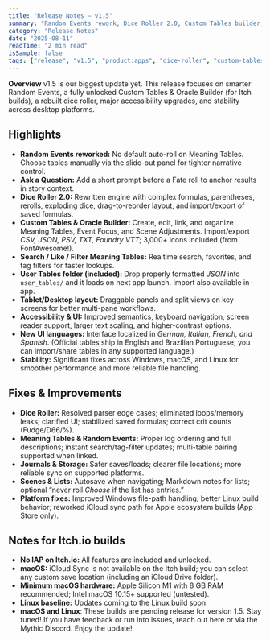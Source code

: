 ```yaml
---
title: "Release Notes — v1.5"
summary: "Random Events rework, Dice Roller 2.0, Custom Tables builder, a11y upgrades, stability, localization"
category: "Release Notes"
date: "2025-08-11"
readTime: "2 min read"
isSample: false
tags: ["release", "v1.5", "product:apps", "dice-roller", "custom-tables", "accessibility", "localization", "stability"]
---
```


**Overview**
v1.5 is our biggest update yet. This release focuses on smarter Random Events, a fully unlocked Custom Tables & Oracle Builder (for Itch builds), a rebuilt dice roller, major accessibility upgrades, and stability across desktop platforms.

## Highlights
- **Random Events reworked:** No default auto-roll on Meaning Tables. Choose tables manually via the slide-out panel for tighter narrative control.
- **Ask a Question:** Add a short prompt before a Fate roll to anchor results in story context.
- **Dice Roller 2.0:** Rewritten engine with complex formulas, parentheses, rerolls, exploding dice, drag-to-reorder layout, and import/export of saved formulas.
- **Custom Tables & Oracle Builder:** Create, edit, link, and organize Meaning Tables, Event Focus, and Scene Adjustments. Import/export *CSV, JSON, PSV, TXT, Foundry VTT*; 3,000+ icons included (from FontAwesome!).
- **Search / Like / Filter Meaning Tables:** Realtime search, favorites, and tag filters for faster lookups.
- **User Tables folder (included):** Drop properly formatted *JSON* into `user_tables/` and it loads on next app launch. Import also available in-app.
- **Tablet/Desktop layout:** Draggable panels and split views on key screens for better multi-pane workflows.
- **Accessibility & UI:** Improved semantics, keyboard navigation, screen reader support, larger text scaling, and higher-contrast options.
- **New UI languages:** Interface localized in *German, Italian, French, and Spanish*. (Official tables ship in English and Brazilian Portuguese; you can import/share tables in any supported language.)
- **Stability:** Significant fixes across Windows, macOS, and Linux for smoother performance and more reliable file handling.
## Fixes & Improvements
- **Dice Roller:** Resolved parser edge cases; eliminated loops/memory leaks; clarified UI; stabilized saved formulas; correct crit counts (Fudge/D66/%).
- **Meaning Tables & Random Events:** Proper log ordering and full descriptions; instant search/tag-filter updates; multi-table pairing supported when linked.
- **Journals & Storage:** Safer saves/loads; clearer file locations; more reliable sync on supported platforms.
- **Scenes & Lists:** Autosave when navigating; Markdown notes for lists; optional “never roll *Choose* if the list has entries.”
- **Platform fixes:** Improved Windows file-path handling; better Linux build behavior; reworked iCloud sync path for Apple ecosystem builds (App Store only).
## Notes for Itch.io builds
- **No IAP on Itch.io:** All features are included and unlocked.
- **macOS:** iCloud Sync is not available on the Itch build; you can select any custom save location (including an iCloud Drive folder).
- **Minimum macOS hardware:** Apple Silicon M1 with 8 GB RAM recommended; Intel macOS 10.15+ supported (untested).
- **Linux baseline:** Updates coming to the Linux build soon
- **macOS and Linux**: These builds are pending release for version 1.5. Stay tuned!
If you have feedback or run into issues, reach out here or via the Mythic Discord. Enjoy the update!

